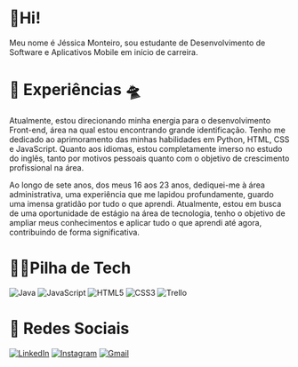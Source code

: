 # 🖖Hi!
Meu nome é Jéssica Monteiro, sou estudante de Desenvolvimento de Software e Aplicativos Mobile em início de carreira.

# 🚀 Experiências 🛸

Atualmente, estou direcionando minha energia para o desenvolvimento Front-end, área na qual estou encontrando grande identificação. Tenho me dedicado ao aprimoramento das minhas habilidades em Python, HTML, CSS e JavaScript. Quanto aos idiomas, estou completamente imerso no estudo do inglês, tanto por motivos pessoais quanto com o objetivo de crescimento profissional na área.

Ao longo de sete anos, dos meus 16 aos 23 anos, dediquei-me à área administrativa, uma experiência que me lapidou profundamente, guardo uma imensa gratidão por tudo o que aprendi. Atualmente, estou em busca de uma oportunidade de estágio na área de tecnologia, tenho o objetivo de ampliar meus conhecimentos e aplicar tudo o que aprendi até agora, contribuindo de forma significativa.

# 👩‍💻Pilha de Tech 
![Java](https://img.shields.io/badge/java-%23ED8B00.svg?style=for-the-badge&logo=openjdk&logoColor=white)
![JavaScript](https://img.shields.io/badge/javascript-%23323330.svg?style=for-the-badge&logo=javascript&logoColor=%23F7DF1E)
![HTML5](https://img.shields.io/badge/html5-%23E34F26.svg?style=for-the-badge&logo=html5&logoColor=white)
![CSS3](https://img.shields.io/badge/css3-%231572B6.svg?style=for-the-badge&logo=css3&logoColor=white)
![Trello](https://img.shields.io/badge/Trello-%23026AA7.svg?style=for-the-badge&logo=Trello&logoColor=white)

 # 📱 Redes Sociais 
[![LinkedIn](https://img.shields.io/badge/linkedin-%230077B5.svg?style=for-the-badge&logo=linkedin&logoColor=white)](https://www.linkedin.com/in/j%C3%A9ssica-monteiro33/)
[![Instagram](https://img.shields.io/badge/Instagram-%23E4405F.svg?style=for-the-badge&logo=Instagram&logoColor=white)](https://www.instagram.com/jessmonteir) 
[![Gmail](https://img.shields.io/badge/Gmail-D14836?style=for-the-badge&logo=gmail&logoColor=white)](jessicmonteiro11@gmail.com)
